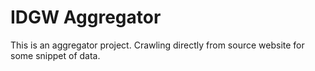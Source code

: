 # IDGW Aggregator

This is an aggregator project. Crawling directly from source website for some snippet of data.
